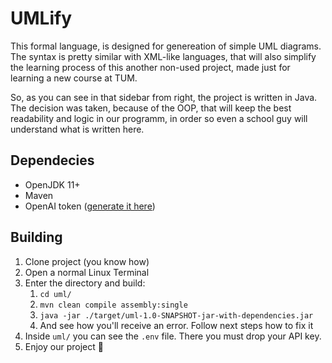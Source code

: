 # UMLify

This formal language, is designed for genereation of simple UML diagrams. The syntax is pretty similar with XML-like languages, that will also simplify the learning process of this another non-used project, made just for learning a new course at TUM.

So, as you can see in that sidebar from right, the project is written in Java. The decision was taken, because of the OOP, that will keep the best readability and logic in our programm, in order so even a school guy will understand what is written here.

## Dependecies

- OpenJDK 11+
- Maven
- OpenAI token ([generate it here](https://platform.openai.com/account/api-keys))

## Building

1) Clone project (you know how)
2) Open a normal Linux Terminal
3) Enter the directory and build:
    1) `cd uml/`
    2) `mvn clean compile assembly:single`
    3) `java -jar ./target/uml-1.0-SNAPSHOT-jar-with-dependencies.jar`
    4) And see how you'll receive an error. Follow next steps how to fix it
4) Inside `uml/` you can see the `.env` file. There you must drop your API key.
5) Enjoy our project 🤘
